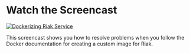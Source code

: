 # Watch the Screencast
[![Dockerizing Riak Service](https://images.rubyplus.com/rubyplus-screencast.png)](https://www.youtube.com/watch?v=L1GrT01soqU&t=3s)

This screencast shows you how to resolve problems when you follow the Docker documentation for creating a custom image for Riak.
